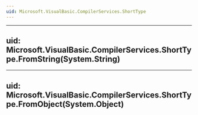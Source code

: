 ```yaml
---
uid: Microsoft.VisualBasic.CompilerServices.ShortType
---
```


---
uid: Microsoft.VisualBasic.CompilerServices.ShortType.FromString(System.String)
---

---
uid: Microsoft.VisualBasic.CompilerServices.ShortType.FromObject(System.Object)
---
